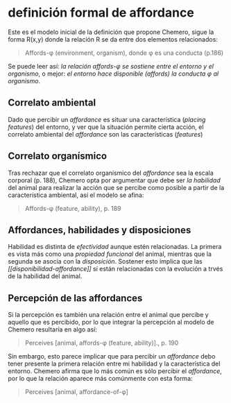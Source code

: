 # definición formal de affordance
Este es el modelo inicial de la definición que propone Chemero, sigue la forma R(x,y) donde la relación R se da entre dos elementos relacionados:

>Affords-φ (environment, organism), donde φ es una conducta (p.186)

Se puede leer así: *la relación affords-φ se sostiene entre el entorno y el organismo*, o mejor: *el entorno hace disponible (affords) la conducta φ al organismo*.

## Correlato ambiental
Dado que percibir un *affordance* es situar una característica (*placing features*) del entorno, y ver que la situación permite cierta acción, el correlato ambiental del *affordance* son las características (*features*)

## Correlato organísmico
Tras rechazar que el correlato organísmico del *affordance* sea la escala corporal (p. 188), Chemero opta por argumentar que debe ser *la habilidad* del animal para realizar la acción que se percibe como posible a partir de la característica ambiental, así el modelo se afina:

>Affords-φ (feature, ability), p. 189

## Affordances, habilidades y disposiciones
Habilidad es distinta de *efectividad* aunque estén relacionadas. La primera es vista más como una *propiedad funcional* del animal, mientras que la segunda se asocia con la *disposición*. Sostener esto implica que las *[[disponibilidad-affordance]]* sí están relacionadas con la evolución a trvés de la habilidad del animal.

## Percepción de las affordances
Si la percepción es también una relación entre el animal que percibe y aquello que es percibido, por lo que integrar la percepción al modelo de Chemero resultaría en algo así:

>Perceives \[animal, affords-φ (feature, ability)\]., p. 190

Sin embargo, esto parece implicar que para percibir un *affordance* debo tener presente la primera relación entre mi habilidad y la característica del entorno. Chemero afirma que lo más común es sólo percibir el *affordance*, por lo que la relación aparece más comúnmente con esta forma:

>Perceives \[animal, affordance-of-φ\]